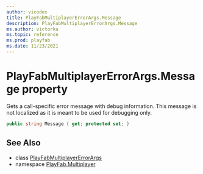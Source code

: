 ```yaml
---
author: vicodex
title: PlayFabMultiplayerErrorArgs.Message
description: PlayFabMultiplayerErrorArgs.Message
ms.author: victorku
ms.topic: reference
ms.prod: playfab
ms.date: 11/23/2021
---
```


# PlayFabMultiplayerErrorArgs.Message property

Gets a call-specific error message with debug information. This message is not localized as it is meant to be used for debugging only.

```csharp
public string Message { get; protected set; }
```

## See Also

* class [PlayFabMultiplayerErrorArgs](../PlayFabMultiplayerErrorArgs.md)
* namespace [PlayFab.Multiplayer](../../PlayFabMultiplayerSDK.md)

